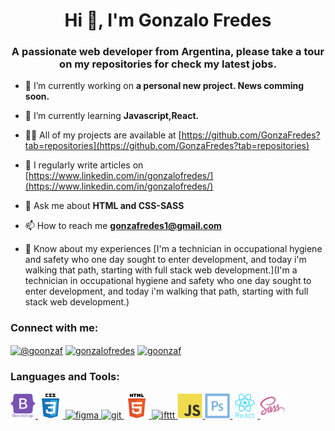<h1 align="center">Hi 👋, I'm Gonzalo Fredes</h1>
<h3 align="center">A passionate web developer from Argentina, please take a tour on my repositories for check my latest jobs.</h3>

- 🔭 I’m currently working on **a personal new project. News comming soon.**

- 🌱 I’m currently learning **Javascript,React.**

- 👨‍💻 All of my projects are available at [https://github.com/GonzaFredes?tab=repositories](https://github.com/GonzaFredes?tab=repositories)

- 📝 I regularly write articles on [https://www.linkedin.com/in/gonzalofredes/](https://www.linkedin.com/in/gonzalofredes/)

- 💬 Ask me about **HTML and CSS-SASS**

- 📫 How to reach me **gonzafredes1@gmail.com**

- 📄 Know about my experiences [I'm a technician in occupational hygiene and safety who one day sought to enter development, and today i'm walking that path, starting with full stack web development.](I'm a technician in occupational hygiene and safety who one day sought to enter development, and today i'm walking that path, starting with full stack web development.)

<h3 align="left">Connect with me:</h3>
<p align="left">
<a href="https://twitter.com/@goonzaf" target="blank"><img align="center" src="https://raw.githubusercontent.com/rahuldkjain/github-profile-readme-generator/master/src/images/icons/Social/twitter.svg" alt="@goonzaf" height="30" width="40" /></a>
<a href="https://linkedin.com/in/gonzalofredes" target="blank"><img align="center" src="https://raw.githubusercontent.com/rahuldkjain/github-profile-readme-generator/master/src/images/icons/Social/linked-in-alt.svg" alt="gonzalofredes" height="30" width="40" /></a>
<a href="https://instagram.com/goonzaf" target="blank"><img align="center" src="https://raw.githubusercontent.com/rahuldkjain/github-profile-readme-generator/master/src/images/icons/Social/instagram.svg" alt="goonzaf" height="30" width="40" /></a>
</p>

<h3 align="left">Languages and Tools:</h3>
<p align="left"> <a href="https://getbootstrap.com" target="_blank" rel="noreferrer"> <img src="https://raw.githubusercontent.com/devicons/devicon/master/icons/bootstrap/bootstrap-plain-wordmark.svg" alt="bootstrap" width="40" height="40"/> </a> <a href="https://www.w3schools.com/css/" target="_blank" rel="noreferrer"> <img src="https://raw.githubusercontent.com/devicons/devicon/master/icons/css3/css3-original-wordmark.svg" alt="css3" width="40" height="40"/> </a> <a href="https://www.figma.com/" target="_blank" rel="noreferrer"> <img src="https://www.vectorlogo.zone/logos/figma/figma-icon.svg" alt="figma" width="40" height="40"/> </a> <a href="https://git-scm.com/" target="_blank" rel="noreferrer"> <img src="https://www.vectorlogo.zone/logos/git-scm/git-scm-icon.svg" alt="git" width="40" height="40"/> </a> <a href="https://www.w3.org/html/" target="_blank" rel="noreferrer"> <img src="https://raw.githubusercontent.com/devicons/devicon/master/icons/html5/html5-original-wordmark.svg" alt="html5" width="40" height="40"/> </a> <a href="https://ifttt.com/" target="_blank" rel="noreferrer"> <img src="https://www.vectorlogo.zone/logos/ifttt/ifttt-ar21.svg" alt="ifttt" width="40" height="40"/> </a> <a href="https://developer.mozilla.org/en-US/docs/Web/JavaScript" target="_blank" rel="noreferrer"> <img src="https://raw.githubusercontent.com/devicons/devicon/master/icons/javascript/javascript-original.svg" alt="javascript" width="40" height="40"/> </a> <a href="https://www.photoshop.com/en" target="_blank" rel="noreferrer"> <img src="https://raw.githubusercontent.com/devicons/devicon/master/icons/photoshop/photoshop-line.svg" alt="photoshop" width="40" height="40"/> </a> <a href="https://reactjs.org/" target="_blank" rel="noreferrer"> <img src="https://raw.githubusercontent.com/devicons/devicon/master/icons/react/react-original-wordmark.svg" alt="react" width="40" height="40"/> </a> <a href="https://sass-lang.com" target="_blank" rel="noreferrer"> <img src="https://raw.githubusercontent.com/devicons/devicon/master/icons/sass/sass-original.svg" alt="sass" width="40" height="40"/> </a> </p>
